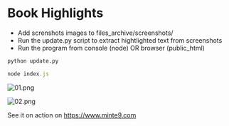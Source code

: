 # Book Highlights

- Add screnshots images to files_archive/screenshots/
- Run the update.py script to extract hightlighted text from screenshots
- Run the program from console (node) OR browser (public_html)

~~~python
python update.py
~~~

~~~javascript
node index.js
~~~

![01.png](https://www.minte9.com/lib/images/github/book-highlights/highlight_01.png)

![02.png](https://www.minte9.com/lib/images/github/book-highlights/highlight_02.png)



See it on action on https://www.minte9.com
